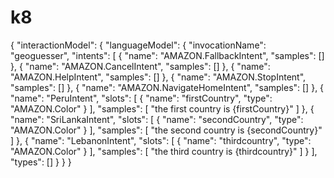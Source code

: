 # k8
{
    "interactionModel": {
        "languageModel": {
            "invocationName": "geoguesser",
            "intents": [
                {
                    "name": "AMAZON.FallbackIntent",
                    "samples": []
                },
                {
                    "name": "AMAZON.CancelIntent",
                    "samples": []
                },
                {
                    "name": "AMAZON.HelpIntent",
                    "samples": []
                },
                {
                    "name": "AMAZON.StopIntent",
                    "samples": []
                },
                {
                    "name": "AMAZON.NavigateHomeIntent",
                    "samples": []
                },
                {
                    "name": "PeruIntent",
                    "slots": [
                        {
                            "name": "firstCountry",
                            "type": "AMAZON.Color"
                        }
                    ],
                    "samples": [
                        "the first country is {firstCountry}"
                    ]
                },
                {
                    "name": "SriLankaIntent",
                    "slots": [
                        {
                            "name": "secondCountry",
                            "type": "AMAZON.Color"
                        }
                    ],
                    "samples": [
                        "the second country is {secondCountry}"
                    ]
                },
                {
                    "name": "LebanonIntent",
                    "slots": [
                        {
                            "name": "thirdcountry",
                            "type": "AMAZON.Color"
                        }
                    ],
                    "samples": [
                        "the third country is {thirdcountry}"
                    ]
                }
            ],
            "types": []
        }
    }
}
